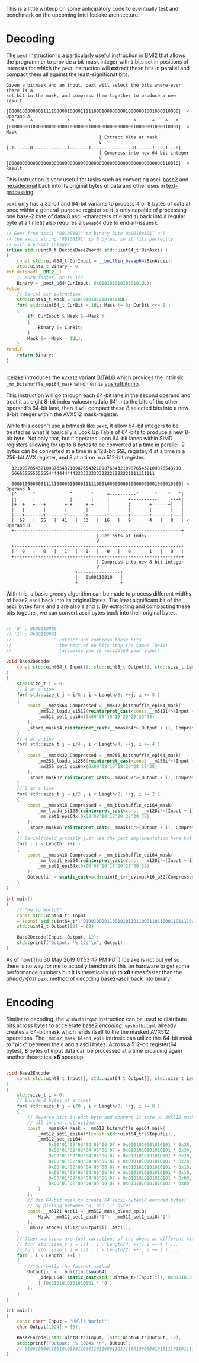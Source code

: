 This is a little writeup on some anticipatory code to eventually test and benchmark on the upcoming Intel Icelake architecture.

# Decoding

The `pext` instruction is a particularly useful instruction in [BMI2](https://en.wikipedia.org/wiki/Bit_Manipulation_Instruction_Sets) that allows the programmer to provide
a bit-mask integer with `1` bits set in positions of interests for which the
`pext` instruction will **ext**ract these bits in **p**arallel and compact them all against the least-significnat bits.
```
Given a bitmask and an input, pext will select the bits where-ever there is a
set bit in the mask, and compress them together to produce a new result.

|0000100000001111100000100001111100010000000010000001001000010000|  < Operand A
  ^      ^             ^       ^                ^      ^    ^   ^
|0100000010000000000000100000001000000000000000010000001000010001|  < Mask
                                   | Extract bits at mask
                                   V
|.1......0.............1.......1................0......1....1...0|
                                   | Compress into new 64-bit integer
                                   V
|0000000000000000000000000000000000000000000000000000000000110010|  < Result
```

This instruction is very useful for tasks such as converting ascii [base2](http://0x80.pl/notesen/2014-10-06-pext-convert-ascii-bin-to-num.html)
and [hexadecimal](http://0x80.pl/notesen/2014-10-09-pext-convert-ascii-hex-to-num.html) back into its original bytes of data and other uses in [text-processing](http://0x80.pl/notesen/2019-01-05-avx512vbmi-remove-spaces.html#pext-based-algorithm-new).

`pext` only has a 32-bit and 64-bit variants to process 4 or 8 bytes of data
at once within a general-purpose register so it is only capable of processing
one base-2 byte of data(8 ascii-characters of `0` and `1`) back into a regular byte
at a time(it also requires a `bswap64` due to endian-issues):

```cpp
// Goes from ascii "00100101" to binary byte 0b00100101('a')
// the ascii string "00100101" is 8 bytes, so it fits perfectly
// with a 64-bit integer
inline std::uint8_t DecodeBase2Word( std::uint64_t BinAscii )
{
	const std::uint64_t CurInput = __builtin_bswap64(BinAscii);
	std::uint8_t Binary = 0;
#if defined(__BMI2__)
	// Much faster, or is it?
	Binary = _pext_u64(CurInput, 0x0101010101010101UL);
#else
	// Serial bit extraction
	std::uint64_t Mask = 0x0101010101010101UL;
	for( std::uint64_t CurBit = 1UL; Mask != 0; CurBit <<= 1 )
	{
		if( CurInput & Mask & -Mask )
		{
			Binary |= CurBit;
		}
		Mask &= (Mask - 1UL);
	}
#endif
	return Binary;
}
```

---

[Icelake](https://en.wikipedia.org/wiki/AVX-512#CPUs_with_AVX-512) introduces the `AVX512` variant [BITALG](https://en.wikipedia.org/wiki/AVX-512#New_instructions_in_AVX-512_VPOPCNTDQ_and_AVX-512_BITALG) which provides the intrinsic
`_mm_bitshuffle_epi64_mask` which emits [vpshufbitqmb](https://github.com/HJLebbink/asm-dude/wiki/VPSHUFBITQMB).

This instruction will go through each 64-bit lane in the second operand and
treat it as eight 8-bit index values(modulo 64) into the bits of the other operand's
64-bit lane, then it will compact these 8 selected bits into a new 8-bit
integer within the AVX512 mask-register.

While this doesn't use a bitmask like `pext`, it allow 64-bit integers
to be treated as what is basically a Look Up Table of 64-bits to produce a new
8-bit byte. Not only that, but it operates upon 64-bit lanes within SIMD registers allowing
for up to 8 bytes to be converted at a time in parallel.
2 bytes can be converted at a time in a 128-bit SSE register, 4 at a time in a
256-bit AVX register, and 8 at a time in a 512-bit register.


```
  3210987654321098765432109876543210987654321098765432109876543210
  666655555555554444444444333333333322222222221111111111
  -----------------------------------------------------------------
  0000100000001111100000100001111100010000000010000001001000010000| < Operand A
  |^      ^             ^       ^     +----------^      ^    ^   ^|
  ||      |             |       |     |       +---------+    |+--+|
  |+--+   +---+       +-+     +-+     |       |       +------+|   |
  |   |       |       |       |       |       |       |       |   |
  |---+-------+-------+-------+-------+-------+-------+-------+---|
  |  62   |  55   |  41   |  33   |  16   |   9   |   4   |   0   | < Operand B
  +---------------------------------------------------------------+
                                  | Get bits at index
                                  V
  +---------------------------------------------------------------+
  |   0   |   0   |   1   |   1   |   0   |   0   |   1   |   0   |
  +---------------------------------------------------------------+
                                  | Compress into new 8-bit integer
                                  V
                          +----------------+
                          |   0b00110010   |
                          +----------------+
```

With this, a basic greedy algorithm can be made to process different widths of base2 ascii
back into its original bytes. The least significant bit of the ascii bytes for `0` and `1` are also 
`0` and `1`. By extracting and compacting these bits together, we can convert
ascii bytes back into their original bytes.

```cpp

// '0' : 0b00110000
// '1' : 0b00110001
//                ^ Extract and compress these bits
//                  the rest of he bits stay the same! (0x30)
//                  (assuming you've validated your input)

void Base2Decode(
    const std::uint64_t Input[], std::uint8_t Output[], std::size_t Length
)
{
	std::size_t i = 0;
	// 8 at a time
	for( std::size_t j = i/8 ; i < Length/8; ++j, i += 8 )
	{
		const __mmask64 Compressed = _mm512_bitshuffle_epi64_mask(
			_mm512_loadu_si512(reinterpret_cast<const __m512i*>(Input + i)),
			_mm512_set1_epi64(0x00'08'10'18'20'28'30'38)
		);
		_store_mask64(reinterpret_cast<__mmask64*>(Output + i), Compressed);
	}
	// 4 at a time
	for( std::size_t j = i/4 ; i < Length/4; ++j, i += 4 )
	{
		const __mmask32 Compressed = _mm256_bitshuffle_epi64_mask(
			_mm256_loadu_si256(reinterpret_cast<const __m256i*>(Input + i)),
			_mm256_set1_epi64x(0x00'08'10'18'20'28'30'38)
		);
		_store_mask32(reinterpret_cast<__mmask32*>(Output + i), Compressed);
	}
	// 2 at a time
	for( std::size_t j = i/2 ; i < Length/2; ++j, i += 2 )
	{
		const __mmask16 Compressed = _mm_bitshuffle_epi64_mask(
			_mm_loadu_si128(reinterpret_cast<const __m128i*>(Input + i)),
			_mm_set1_epi64x(0x00'08'10'18'20'28'30'38)
		);
		_store_mask16(reinterpret_cast<__mmask16*>(Output + i), Compressed);
	}
	// Serial(could probably just use the pext implementation here but I'm demonstrating bitshuffle_epi64 here)
	for( ; i < Length; ++i )
	{
		const __mmask16 Compressed = _mm_bitshuffle_epi64_mask(
			_mm_loadl_epi64(reinterpret_cast<const __m128i*>(Input + i)),
			_mm_set1_epi64x(0x00'08'10'18'20'28'30'38)
		);
		Output[i] = static_cast<std::uint8_t>(_cvtmask16_u32(Compressed));
	}
}

int main()
{
	// "Hello World!"
	const std::uint64_t* Input
	= (const std::uint64_t*)"010010000110010101101100011011000110111100100000010101110110111101110010011011000110010000100001";
	std::uint8_t Output[12] = {0};

	Base2Decode(Input, Output, 12);
	std::printf("Output: '%.12s'\n", Output);
}
```

As of now(Thu 30 May 2019 01:53:47 PM PDT) Icelake is not out yet so there is no
way for me to actually benchmark this on hardware to get some performance numbers
but it is theretically up to **x8** times faster than the _already-fast_ `pext` method
of decoding base2-ascii back into binary!

# Encoding

Similar to decoding, the `vpshufbitqmb` instruction can be used to distribute bits across bytes to accelerate
base2 _encoding_. `vpshufbitqmb` already creates a 64-bit mask which lends itself to the the masked AVX512
operations. The `_mm512_mask_blend_epi8` intrinsic can utilize this 64-bit mask to "pick" between the `0` and `1`
ascii bytes. Across a 512-bit register(64 bytes), **8** bytes of input data can be processed at a time providing again
another theoretical **x8** speedup.

```cpp

void Base2Encode(
    const std::uint8_t Input[], std::uint64_t Output[], std::size_t Length
)
{
	std::size_t i = 0;
	// Encode 8 bytes at a time!
    for( std::size_t j = i/8 ; i < Length/8; ++j, i += 8 )
    {
		// Reverse bits in each byte and convert it into an AVX512 mask,
		// all in one instruction.
		const __mmask64 Mask = _mm512_bitshuffle_epi64_mask(
			_mm512_set1_epi64(*(const std::uint64_t*)&Input[i]),
			_mm512_set_epi64(
				0x00'01'02'03'04'05'06'07 + 0x0101010101010101 * 0x38, // Byte 7
				0x00'01'02'03'04'05'06'07 + 0x0101010101010101 * 0x30, // Byte 6
				0x00'01'02'03'04'05'06'07 + 0x0101010101010101 * 0x28, // Byte 5
				0x00'01'02'03'04'05'06'07 + 0x0101010101010101 * 0x20, // Byte 4
				0x00'01'02'03'04'05'06'07 + 0x0101010101010101 * 0x18, // Byte 3
				0x00'01'02'03'04'05'06'07 + 0x0101010101010101 * 0x10, // Byte 2
				0x00'01'02'03'04'05'06'07 + 0x0101010101010101 * 0x08, // Byte 1
				0x00'01'02'03'04'05'06'07 + 0x0101010101010101 * 0x00  // Byte 0
			)
		);
		// Use 64-bit mask to create 64 ascii-bytes(8 encoded bytes)
        // by picking between '0' and '1' bytes
		const __m512i Ascii = _mm512_mask_blend_epi8(
			Mask, _mm512_set1_epi8('0'), _mm512_set1_epi8('1')
		);
		_mm512_storeu_si512(&Output[i], Ascii);
	}
	// Other versions are just variations of the above at different widths
	// for( std::size_t j = i/4 ; i < Length/4; ++j, i += 4 ) ...
	// for( std::size_t j = i/2 ; i < Length/2; ++j, i += 2 ) ...
	for( ; i < Length; ++i )
	{
        // Currently the fastest method
		Output[i] = __builtin_bswap64(
			_pdep_u64( static_cast<std::uint64_t>(Input[i]), 0x0101010101010101)
			| (0x0101010101010101 * '0')
		);
	}
}

int main()
{
	const char* Input = "Hello World!";
	char Output[1024] = {0};

	Base2Encode((std::uint8_t*)Input, (std::uint64_t*)Output, 12);
	std::printf("Output: '%.1024s'\n", Output);
	// 010010000110010101101100011011000110111100100000010101110110111101110010011011000110010000100001
}
```
